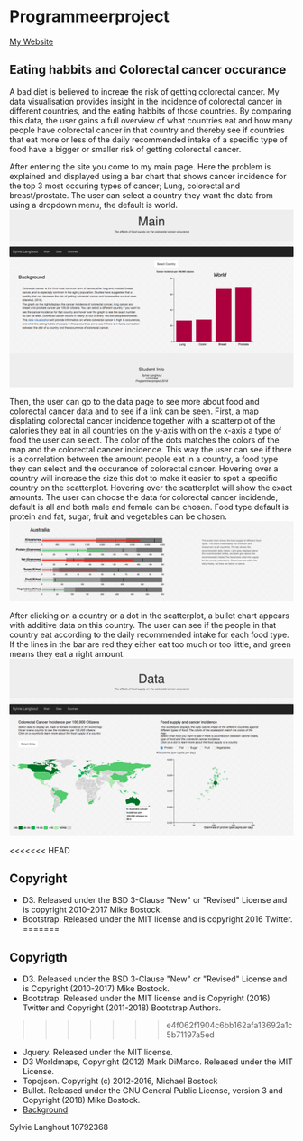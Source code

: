 # Programmeerproject

[My Website](https://slanghout.github.io/Programmeerproject/)

## Eating habbits and Colorectal cancer occurance

A bad diet is believed to increae the risk of getting colorectal cancer. My data visualisation provides insight in the incidence of colorectal cancer in different countries, and the eating habbits of those countries. By comparing this data, the user gains a full overview of what countries eat and how many people have colorectal cancer in that country and thereby see if countries that eat more or less of the daily recommended intake of a specific type of food have a bigger or smaller risk of getting colorectal cancer.

After entering the site you come to my main page. Here the problem is explained and displayed using a bar chart that shows cancer incidence for the top 3 most occuring types of cancer; Lung, colorectal and breast/prostate. The user can select a country they want the data from using a dropdown menu, the default is world.
![](doc/main_page.png)

Then, the user can go to the data page to see more about food and colorectal cancer data and to see if a link can be seen. First, a map displating colorectal cancer incidence together with a scatterplot of the calories they eat in all countries on the y-axis with on the x-axis a type of food the user can select. The color of the dots matches the colors of the map and the colorectal cancer incidence. This way the user can see if there is a correlation between the amount people eat in a country, a food type they can select and the occurance of colorectal cancer. Hovering over a country will increase the size this dot to make it easier to spot a specific country on the scatterplot. Hovering over the scatterplot will show the exact amounts. The user can choose the data for colorectal cancer incidende, default is all and both male and female can be chosen. Food type default is protein and fat, sugar, fruit and vegetables can be chosen. 
![](doc/bullet_chart.png)

After clicking on a country or a dot in the scatterplot, a bullet chart appears with additive data on this country. The user can see if the people in that country eat according to the daily recommended intake for each food type. If the lines in the bar are red they either eat too much or too little, and green means they eat a right amount.
![](doc/map_and_scatter.png)

<<<<<<< HEAD
## Copyright
- D3. Released under the BSD 3-Clause "New" or "Revised" License and is copyright 2010-2017 Mike Bostock.
- Bootstrap. Released under the MIT license and is copyright 2016 Twitter.
=======
## Copyrigth
- D3. Released under the BSD 3-Clause "New" or "Revised" License and is Copyright (2010-2017) Mike Bostock.
- Bootstrap. Released under the MIT license and is Copyright (2016) Twitter and Copyright (2011-2018) Bootstrap Authors.
>>>>>>> e4f062f1904c6bb162afa13692a1c5b71197a5ed
- Jquery. Released under the MIT license.
- D3 Worldmaps, Copyright (2012) Mark DiMarco. Released under the MIT License.
- Topojson. Copyright (c) 2012-2016, Michael Bostock
- Bullet. Released under the GNU General Public License, version 3 and Copyright (2018) Mike Bostock.
- [Background](https://www.toptal.com/designers/subtlepatterns/)

Sylvie Langhout
10792368
